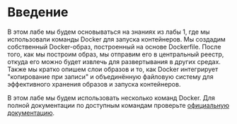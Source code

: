 # Введение

В этом лабе мы будем основываться на знаниях из лабы 1, где мы использовали команды Docker для запуска контейнеров. Мы создадим собственный Docker-образ, построенный на основе Dockerfile. После того, как мы построим образ, мы отправим его в центральный реестр, откуда его можно будет извлечь для развертывания в других средах. Также мы кратко опишем слои образов и то, как Docker интегрирует "копирование при записи" и объединённую файловую систему для эффективного хранения образов и запуска контейнеров.

В этом лабе мы будем использовать несколько команд Docker. Для полной документации по доступным командам проверьте [официальную документацию](https://docs.docker.com/).
